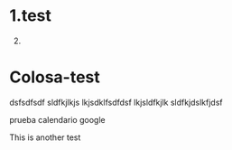 1.test
======

2.
Colosa-test
===========

dsfsdfsdf
sldfkjlkjs
lkjsdklfsdfdsf
lkjsldfkjlk
sldfkjdslkfjdsf

prueba calendario google

This is another test
